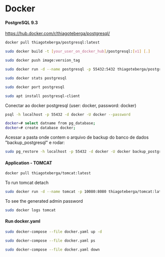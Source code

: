 # Docker

#### PostgreSQL 9.3
https://hub.docker.com/r/thiagoteberga/postgresql/


```sh
docker pull thiagoteberga/postgresql:latest
```

```sh
sudo docker build -t [your_user_on_docker_hub]/postgresql:[v1] [.]
```

```sh
sudo docker push image:version_tag
```

```sh
sudo docker run -d --name postgresql -p 55432:5432 thiagoteberga/postgresql:latest
```

```sh
sudo docker stats postgresql
```

```sh
sudo docker port postgresql
```

```sh
sudo apt install postgresql-client
```
Conectar ao docker postgresql (user: docker, password: docker)

```sh
psql -h localhost -p 55432 -d docker -U docker --password

docker=# select datname from pg_database;
docker=# create database docker;
```

Acessar a pasta onde contem o arquivo de backup do banco de dados "backup_postgresql" e rodar:

```sh
sudo pg_restore -h localhost -p 55432 -d docker -U docker backup_postgresql
```

#### Application - TOMCAT

```sh
docker pull thiagoteberga/tomcat:latest
```

To run tomcat detach
```sh
sudo docker run -d --name tomcat -p 10080:8080 thiagoteberga/tomcat:latest
```

To see the generated admin password
```sh
sudo docker logs tomcat
```

#### Run docker.yaml
```sh
sudo docker-compose --file docker.yaml up -d
```

```sh
sudo docker-compose --file docker.yaml ps
```

```sh
sudo docker-compose --file docker.yaml down
```
